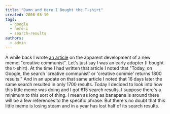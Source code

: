 ```yaml
---
title: "Damn and Here I Bought the T-shirt"
created: 2006-03-10
tags: 
  - google
  - here-i
  - search-results
authors: 
  - admin
---
```


A while back I wrote [an article](http://banapana.troped.com/archives/2005/02/creative_commun.html) on the apparent development of a new meme: "creative communist". Let's just say I was an early adopter (I bought the t-shirt). At the time I had written that article I noted that "Today, on Google, the search 'creative communist' or 'creative commie' returns 1800 results." And in an update on that same article I noted that 16 days later the same search resulted in only 1700 results. Today I decided to look into how this little meme was doing and I got 615 search results. I suppose there's a minimum to this sort of thing. I mean as long as banapana is around there will be a few references to the specific phrase. But there's no doubt that this little meme is losing steam and in a year has lost half of its search results.
